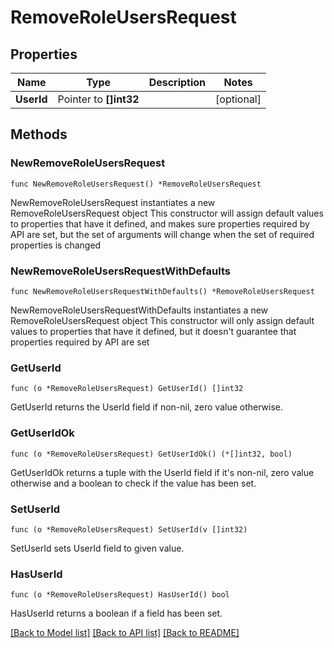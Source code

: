 # RemoveRoleUsersRequest

## Properties

Name | Type | Description | Notes
------------ | ------------- | ------------- | -------------
**UserId** | Pointer to **[]int32** |  | [optional] 

## Methods

### NewRemoveRoleUsersRequest

`func NewRemoveRoleUsersRequest() *RemoveRoleUsersRequest`

NewRemoveRoleUsersRequest instantiates a new RemoveRoleUsersRequest object
This constructor will assign default values to properties that have it defined,
and makes sure properties required by API are set, but the set of arguments
will change when the set of required properties is changed

### NewRemoveRoleUsersRequestWithDefaults

`func NewRemoveRoleUsersRequestWithDefaults() *RemoveRoleUsersRequest`

NewRemoveRoleUsersRequestWithDefaults instantiates a new RemoveRoleUsersRequest object
This constructor will only assign default values to properties that have it defined,
but it doesn't guarantee that properties required by API are set

### GetUserId

`func (o *RemoveRoleUsersRequest) GetUserId() []int32`

GetUserId returns the UserId field if non-nil, zero value otherwise.

### GetUserIdOk

`func (o *RemoveRoleUsersRequest) GetUserIdOk() (*[]int32, bool)`

GetUserIdOk returns a tuple with the UserId field if it's non-nil, zero value otherwise
and a boolean to check if the value has been set.

### SetUserId

`func (o *RemoveRoleUsersRequest) SetUserId(v []int32)`

SetUserId sets UserId field to given value.

### HasUserId

`func (o *RemoveRoleUsersRequest) HasUserId() bool`

HasUserId returns a boolean if a field has been set.


[[Back to Model list]](../README.md#documentation-for-models) [[Back to API list]](../README.md#documentation-for-api-endpoints) [[Back to README]](../README.md)


